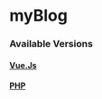 # myBlog

### Available Versions
#### [Vue.Js](https://github.com/abo3adel/myBlog)

#### [PHP](https://github.com/abo3adel/myBlog)